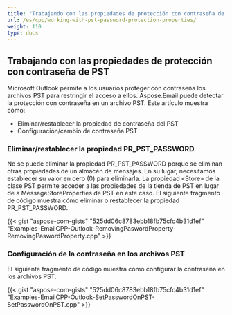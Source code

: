 ```yaml
---
title: "Trabajando con las propiedades de protección con contraseña de PST"
url: /es/cpp/working-with-pst-password-protection-properties/
weight: 110
type: docs
---
```


## **Trabajando con las propiedades de protección con contraseña de PST**
Microsoft Outlook permite a los usuarios proteger con contraseña los archivos PST para restringir el acceso a ellos. Aspose.Email puede detectar la protección con contraseña en un archivo PST. Este artículo muestra cómo:

- Eliminar/restablecer la propiedad de contraseña del PST
- Configuración/cambio de contraseña PST
### **Eliminar/restablecer la propiedad PR_PST_PASSWORD**
No se puede eliminar la propiedad PR_PST_PASSWORD porque se eliminan otras propiedades de un almacén de mensajes. En su lugar, necesitamos establecer su valor en cero (0) para eliminarla. La propiedad «Store» de la clase PST permite acceder a las propiedades de la tienda de PST en lugar de a MessageStoreProperties de PST en este caso. El siguiente fragmento de código muestra cómo eliminar o restablecer la propiedad PR_PST_PASSWORD.



{{< gist "aspose-com-gists" "525dd06c8783ebb18fb75cfc4b31d1ef" "Examples-EmailCPP-Outlook-RemovingPaswordProperty-RemovingPaswordProperty.cpp" >}}
### **Configuración de la contraseña en los archivos PST**
El siguiente fragmento de código muestra cómo configurar la contraseña en los archivos PST.



{{< gist "aspose-com-gists" "525dd06c8783ebb18fb75cfc4b31d1ef" "Examples-EmailCPP-Outlook-SetPasswordOnPST-SetPasswordOnPST.cpp" >}}

